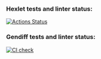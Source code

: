 ### Hexlet tests and linter status:
[![Actions Status](https://github.com/ivan24/python-project-50/workflows/hexlet-check/badge.svg)](https://github.com/ivan24/python-project-50/actions)

### Gendiff tests and linter status:
[![CI check](https://github.com/ivan24/python-project-50/workflows/gendiff/badge.svg)](https://github.com/ivan24/python-project-50/actions)
